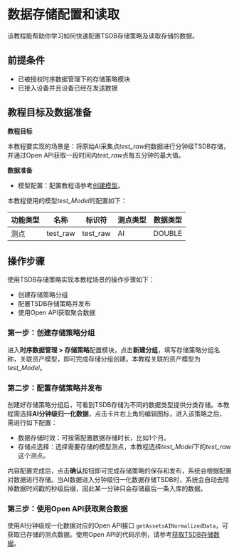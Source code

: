 # 数据存储配置和读取
该教程能帮助你学习如何快速配置TSDB存储策略及读取存储的数据。

## 前提条件
- 已被授权时序数据管理下的存储策略模块
- 已接入设备并且设备已经在发送数据

## 教程目标及数据准备
**教程目标**

本教程要实现的场景是：将原始AI采集点*test_raw*的数据进行分钟级TSDB存储，并通过Open API获取一段时间内*test_raw*点每五分钟的最大值。

**数据准备**

- 模型配置：配置教程请参考[创建模型](https://www.envisioniot.com/docs/device-connection/zh_CN/latest/howto/model/creating_model.html)。

本教程使用的模型*test_Model*的配置如下：

 功能类型 |名称| 标识符   | 测点类型 | 数据类型 
---|---|---|---|---
 测点     | test_raw | test_raw|AI |DOUBLE

## 操作步骤
使用TSDB存储策略实现本教程场景的操作步骤如下：
- 创建存储策略分组
- 配置TSDB存储策略并发布
- 使用Open API获取聚合数据

### 第一步：创建存储策略分组
进入**时序数据管理 > 存储策略**配置模块，点击**新建分组**，填写存储策略分组名称，关联资产模型，即可完成存储分组创建。本教程关联的资产模型为*test_Model*。

### 第二步：配置存储策略并发布
创建好存储策略分组后，可看到TSDB存储为不同的数据类型提供分类存储。本教程需选择**AI分钟级归一化数据**，点击卡片右上角的编辑图标，进入该策略之后，需进行如下配置：
- 数据存储时效：可按需配置数据存储时长，比如1个月。
- 存储点选择：选择需要存储的模型测点，本教程选择*test_Model*下的*test_raw*这个测点。

内容配置完成后，点击**确认**按钮即可完成存储策略的保存和发布，系统会根据配置对数据进行存储。当AI数据进入分钟级归一化数据存储TSDB时，系统会自动去除掉数据时间戳的秒级后缀，因此某一分钟只会存储最后一条入库的数据。

### 第三步：使用Open API获取聚合数据

使用AI分钟级规一化数据对应的Open API接口 `getAssetsAINormalizedData`，可获取已存储的测点数据。使用Open API的代码示例，请参考[获取TSDB存储数据](../howto/obtain/getting_stored_data.html)。

